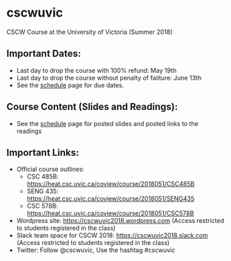 # cscwuvic
CSCW Course at the University of Victoria (Summer 2018)

## Important Dates: 
   * Last day to drop the course with 100% refund: May 19th
   * Last day to drop the course without penalty of failture: June 13th
   * See the [schedule](schedule.md) page for due dates.

## Course Content (Slides and Readings):
   * See the [schedule](schedule.md) page for posted slides and posted links to the readings 
  
## Important Links:
   * Official course outlines: 
      * CSC 485B: https://heat.csc.uvic.ca/coview/course/2018051/CSC485B 
      * SENG 435: https://heat.csc.uvic.ca/coview/course/2018051/SENG435  
      * CSC 578B: https://heat.csc.uvic.ca/coview/course/2018051/CSC578B
   * Wordpress site: https://cscwuvic2018.wordpress.com (Access restricted to students registered in the class)
   * Slack team space for CSCW 2018: https://cscwuvic2018.slack.com (Access restricted to students registered in the class)
   * Twitter: Follow @cscwuvic, Use the hashtag #cscwuvic
   
